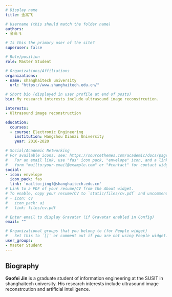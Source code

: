 ```yaml
---
# Display name
title: 金高飞

# Username (this should match the folder name)
authors:
- 金高飞

# Is this the primary user of the site?
superuser: false

# Role/position
role: Master Student

# Organizations/Affiliations
organizations:
- name: shanghaitech university
  url: "https://www.shanghaitech.edu.cn/"

# Short bio (displayed in user profile at end of posts)
bio: My research interests include ultrasound image reconstrcution.

interests:
- Ultrasound image reconstruction

education:
  courses:
  - course: Electronic Engineering
    institution: Hangzhou Dianzi University
    year: 2016-2020

# Social/Academic Networking
# For available icons, see: https://sourcethemes.com/academic/docs/page-builder/#icons
#   For an email link, use "fas" icon pack, "envelope" icon, and a link in the
#   form "mailto:your-email@example.com" or "#contact" for contact widget.
social:
- icon: envelope
  icon_pack: fas
  link: 'mailto:jingf@shanghaitech.edu.cn'
# Link to a PDF of your resume/CV from the About widget.
# To enable, copy your resume/CV to `static/files/cv.pdf` and uncomment the lines below.
# - icon: cv
#   icon_pack: ai
#   link: files/cv.pdf

# Enter email to display Gravatar (if Gravatar enabled in Config)
email: ""

# Organizational groups that you belong to (for People widget)
#   Set this to `[]` or comment out if you are not using People widget.
user_groups:
- Master Student
---
```

## **Biography**

**Gaofei Jin** is a graduate student of information engineering at the SUSIT in shanghaitech university. His research interests include ultrasound image reconstrcution and artificial intelligence.
